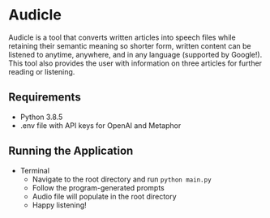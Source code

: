 # Audicle

Audicle is a tool that converts written articles into speech files while retaining their semantic meaning so shorter form, written content can be listened to anytime, anywhere, and in any language (supported by Google!). This tool also provides the user with information on three articles for further reading or listening.

## Requirements
- Python 3.8.5
- .env file with API keys for OpenAI and Metaphor

## Running the Application
- Terminal
    - Navigate to the root directory and run `python main.py`
    - Follow the program-generated prompts
    - Audio file will populate in the root directory
    - Happy listening!
  


